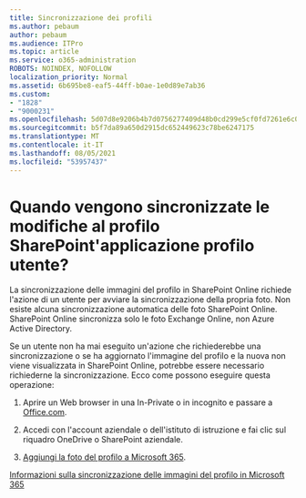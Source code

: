 ```yaml
---
title: Sincronizzazione dei profili
ms.author: pebaum
author: pebaum
ms.audience: ITPro
ms.topic: article
ms.service: o365-administration
ROBOTS: NOINDEX, NOFOLLOW
localization_priority: Normal
ms.assetid: 6b695be8-eaf5-44ff-b0ae-1e0d89e7ab36
ms.custom:
- "1828"
- "9000231"
ms.openlocfilehash: 5d07d8e9206b4b7d0756277409d48b0cd299e5cf0fd7261e6c0ad75dfe8648f1
ms.sourcegitcommit: b5f7da89a650d2915dc652449623c78be6247175
ms.translationtype: MT
ms.contentlocale: it-IT
ms.lasthandoff: 08/05/2021
ms.locfileid: "53957437"
---
```

# <a name="when-do-my-profile-changes-sync-to-the-sharepoint-user-profile-application"></a>Quando vengono sincronizzate le modifiche al profilo SharePoint'applicazione profilo utente?

La sincronizzazione delle immagini del profilo in SharePoint Online richiede l'azione di un utente per avviare la sincronizzazione della propria foto. Non esiste alcuna sincronizzazione automatica delle foto SharePoint Online. SharePoint Online sincronizza solo le foto Exchange Online, non Azure Active Directory.

Se un utente non ha mai eseguito un'azione che richiederebbe una sincronizzazione o se ha aggiornato l'immagine del profilo e la nuova non viene visualizzata in SharePoint Online, potrebbe essere necessario richiederne la sincronizzazione. Ecco come possono eseguire questa operazione:

1. Aprire un Web browser in una In-Private o in incognito e passare a [Office.com](https://www.office.com/).

2. Accedi con l'account aziendale o dell'istituto di istruzione e fai clic sul riquadro OneDrive o SharePoint aziendale.

3. [Aggiungi la foto del profilo a Microsoft 365](https://support.office.com/article/Add-your-profile-photo-to-Office-365-2eaf93fd-b3f1-43b9-9cdc-bdcd548435b7).

[Informazioni sulla sincronizzazione delle immagini del profilo in Microsoft 365](https://support.office.com/article/Information-about-user-profile-synchronization-in-SharePoint-Online-177eb196-5887-43c9-84c3-b98a43d35129)

